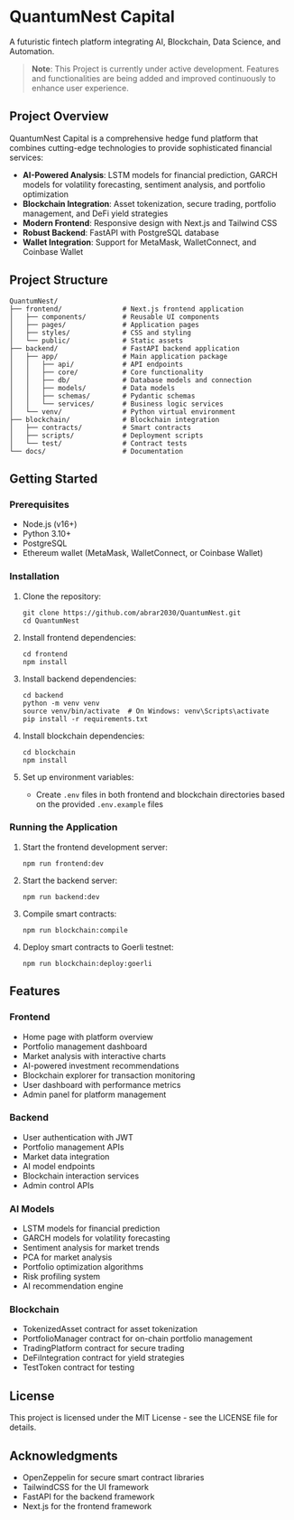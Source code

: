 # QuantumNest Capital

A futuristic fintech platform integrating AI, Blockchain, Data Science, and Automation.

> **Note**: This Project is currently under active development. Features and functionalities are being added and improved continuously to enhance user experience.

## Project Overview

QuantumNest Capital is a comprehensive hedge fund platform that combines cutting-edge technologies to provide sophisticated financial services:

- **AI-Powered Analysis**: LSTM models for financial prediction, GARCH models for volatility forecasting, sentiment analysis, and portfolio optimization
- **Blockchain Integration**: Asset tokenization, secure trading, portfolio management, and DeFi yield strategies
- **Modern Frontend**: Responsive design with Next.js and Tailwind CSS
- **Robust Backend**: FastAPI with PostgreSQL database
- **Wallet Integration**: Support for MetaMask, WalletConnect, and Coinbase Wallet

## Project Structure

```
QuantumNest/
├── frontend/               # Next.js frontend application
│   ├── components/         # Reusable UI components
│   ├── pages/              # Application pages
│   ├── styles/             # CSS and styling
│   └── public/             # Static assets
├── backend/                # FastAPI backend application
│   ├── app/                # Main application package
│   │   ├── api/            # API endpoints
│   │   ├── core/           # Core functionality
│   │   ├── db/             # Database models and connection
│   │   ├── models/         # Data models
│   │   ├── schemas/        # Pydantic schemas
│   │   └── services/       # Business logic services
│   └── venv/               # Python virtual environment
├── blockchain/             # Blockchain integration
│   ├── contracts/          # Smart contracts
│   ├── scripts/            # Deployment scripts
│   └── test/               # Contract tests
└── docs/                   # Documentation
```

## Getting Started

### Prerequisites

- Node.js (v16+)
- Python 3.10+
- PostgreSQL
- Ethereum wallet (MetaMask, WalletConnect, or Coinbase Wallet)

### Installation

1. Clone the repository:
   ```
   git clone https://github.com/abrar2030/QuantumNest.git
   cd QuantumNest
   ```

2. Install frontend dependencies:
   ```
   cd frontend
   npm install
   ```

3. Install backend dependencies:
   ```
   cd backend
   python -m venv venv
   source venv/bin/activate  # On Windows: venv\Scripts\activate
   pip install -r requirements.txt
   ```

4. Install blockchain dependencies:
   ```
   cd blockchain
   npm install
   ```

5. Set up environment variables:
   - Create `.env` files in both frontend and blockchain directories based on the provided `.env.example` files

### Running the Application

1. Start the frontend development server:
   ```
   npm run frontend:dev
   ```

2. Start the backend server:
   ```
   npm run backend:dev
   ```

3. Compile smart contracts:
   ```
   npm run blockchain:compile
   ```

4. Deploy smart contracts to Goerli testnet:
   ```
   npm run blockchain:deploy:goerli
   ```

## Features

### Frontend

- Home page with platform overview
- Portfolio management dashboard
- Market analysis with interactive charts
- AI-powered investment recommendations
- Blockchain explorer for transaction monitoring
- User dashboard with performance metrics
- Admin panel for platform management

### Backend

- User authentication with JWT
- Portfolio management APIs
- Market data integration
- AI model endpoints
- Blockchain interaction services
- Admin control APIs

### AI Models

- LSTM models for financial prediction
- GARCH models for volatility forecasting
- Sentiment analysis for market trends
- PCA for market analysis
- Portfolio optimization algorithms
- Risk profiling system
- AI recommendation engine

### Blockchain

- TokenizedAsset contract for asset tokenization
- PortfolioManager contract for on-chain portfolio management
- TradingPlatform contract for secure trading
- DeFiIntegration contract for yield strategies
- TestToken contract for testing

## License

This project is licensed under the MIT License - see the LICENSE file for details.

## Acknowledgments

- OpenZeppelin for secure smart contract libraries
- TailwindCSS for the UI framework
- FastAPI for the backend framework
- Next.js for the frontend framework